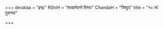 +++
devataa = "इन्द्रः"
RShiH = "शतप्रभेदनो वैरूपः"
ChandaH = "त्रिष्टुप्"
title = "१० त्वं पुरूण्या"

+++
